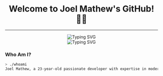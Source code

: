 <h1 align="center">Welcome to Joel Mathew's GitHub! 👨‍💻</h1>

---

<div align="center">
    <img src="https://readme-typing-svg.herokuapp.com/?font=Fira+Code&size=25&duration=3000&pause=1000&center=true&vCenter=true&width=700&lines=printf(%22Hello,+World!%22);System.out.println(%22Joel+Mathew%22);console.log(%22Creative+Developer+at+Heart%22);Hola,+Soy+Aprendiendo+Español!+🌍" alt="Typing SVG" />
</div>

<div align="center"> <img src="https://readme-typing-svg.herokuapp.com/?font=Fira+Code&size=25&duration=3000&pause=1000&center=true&vCenter=true&width=800&lines=Hello,+World!+🌍;Meet+Joel+Mathew,+Your+Next+Favorite+Developer!;printf(%22Code,+Create,+Innovate%22);System.out.println(%22Fueled+by+Passion+and+Coffee%22);console.log(%22Dreamer,+Builder,+Lifelong+Learner%22);" alt="Typing SVG" /> </div>


### Who Am I?

```bash
> ./whoami
Joel Mathew, a 23-year-old passionate developer with expertise in modern web technologies, a love for design, and a hunger for learning.
